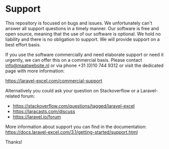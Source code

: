 # Support

This repository is focused on bugs and issues. We unfortunately can't answer all support questions in a timely manner. Our software is free and open source, meaning that the use of our software is optional.
We hold no liability and there is no obligation to support. We will provide support on a best effort basis.

If you use the software commercially and need elaborate support or need it urgently, we can offer this on a commercial basis. 
Please contact info@maatwebsite.nl or via phone +31 (0)10 744 9312 or visit the dedicated page with more information:

https://laravel-excel.com/commercial-support

Alternatively you could ask your question on Stackoverflow or a Laravel-related forum:

- https://stackoverflow.com/questions/tagged/laravel-excel
- https://laracasts.com/discuss
- https://laravel.io/forum

More information about support you can find in the documentation: https://docs.laravel-excel.com/3.1/getting-started/support.html

Thanks!